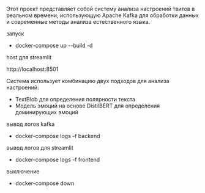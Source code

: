 
Этот проект представляет собой систему анализа настроений твитов в реальном времени, использующую Apache Kafka для обработки данных и современные методы анализа естественного языка.

запуск

- docker-compose up --build -d

host для streamlit

http://localhost:8501




Система использует комбинацию двух подходов для анализа настроений:
- TextBlob для определения полярности текста
- Модель эмоций на основе DistilBERT для определения доминирующих эмоций


вывод логов kafka

- docker-compose logs -f backend

вывод логов для streamlit
- docker-compose logs -f frontend

выключение
- docker-compose down
